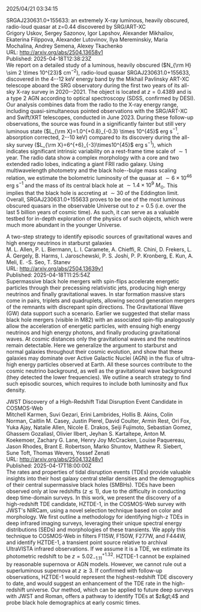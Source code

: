 2025/04/21 03:34:15  

SRGAJ230631.0+155633: an extremely X-ray luminous, heavily obscured,
  radio-loud quasar at z=0.44 discovered by SRG/ART-XC  
Grigory Uskov, Sergey Sazonov, Igor Lapshov, Alexander Mikhailov, Ekaterina Filippova, Alexander Lutovinov, Ilya Mereminskiy, Maria Mochalina, Andrey Semena, Alexey Tkachenko  
URL: http://arxiv.org/abs/2504.13658v1  
Published: 2025-04-18T12:38:23Z  
  We report on a detailed study of a luminous, heavily obscured ($N_{\rm H} \sim 2 \times 10^{23}$ cm$^{-2}$), radio-loud quasar SRGAJ230631.0+155633, discovered in the 4--12 keV energy band by the Mikhail Pavlinsky ART-XC telescope aboard the SRG observatory during the first two years of its all-sky X-ray survey in 2020--2021. The object is located at $z=0.4389$ and is a type 2 AGN according to optical spectroscopy (SDSS, confirmed by DESI). Our analysis combines data from the radio to the X-ray energy range, including quasi-simultaneous pointed observations with the SRG/ART-XC and Swift/XRT telescopes, conducted in June 2023. During these follow-up observations, the source was found in a significantly fainter but still very luminous state ($L_{\rm X}=1.0^{+0.8}_{-0.3} \times 10^{45}$ erg s$^{-1}$, absorption corrected, 2--10 keV) compared to its discovery during the all-sky survey ($L_{\rm X}=6^{+6}_{-3}\times10^{45}$ erg s$^{-1}$), which indicates significant intrinsic variability on a rest-frame time scale of $\sim 1$ year. The radio data show a complex morphology with a core and two extended radio lobes, indicating a giant FRII radio galaxy. Using multiwavelength photometry and the black hole--bulge mass scaling relation, we estimate the bolometric luminosity of the quasar at $\sim 6\times 10^{46}$ erg s$^{-1}$ and the mass of its central black hole at $\sim 1.4 \times 10^9$ $M_\odot$. This implies that the black hole is accreting at $\sim 30$ of the Eddington limit. Overall, SRGAJ230631.0+155633 proves to be one of the most luminous obscured quasars in the observable Universe out to $z=0.5$ (i.e. over the last 5 billion years of cosmic time). As such, it can serve as a valuable testbed for in-depth exploration of the physics of such objects, which were much more abundant in the younger Universe.   

A two-step strategy to identify episodic sources of gravitational waves
  and high energy neutrinos in starburst galaxies  
M. L. Allen, P. L. Biermann, L. I. Caramete, A. Chieffi, R. Chini, D. Frekers, L. Á. Gergely, B. Harms, I. Jaroschewski, P. S. Joshi, P. P. Kronberg, E. Kun, A. Meli, E. -S. Seo, T. Stanev  
URL: http://arxiv.org/abs/2504.13639v1  
Published: 2025-04-18T11:25:54Z  
  Supermassive black hole mergers with spin-flips accelerate energetic particles through their precessing relativistic jets, producing high energy neutrinos and finally gravitational waves. In star formation massive stars come in pairs, triplets and quadruplets, allowing second generation mergers of the remnants with discrepant spin directions. The Gravitational Wave (GW) data support such a scenario. Earlier we suggested that stellar mass black hole mergers (visible in M82) with an associated spin-flip analogously allow the acceleration of energetic particles, with ensuing high energy neutrinos and high energy photons, and finally producing gravitational waves. At cosmic distances only the gravitational waves and the neutrinos remain detectable. Here we generalize the argument to starburst and normal galaxies throughout their cosmic evolution, and show that these galaxies may dominate over Active Galactic Nuclei (AGN) in the flux of ultra-high energy particles observed at Earth. All these sources contribute to the cosmic neutrino background, as well as the gravitational wave background (they detected the lower frequencies). We outline a search strategy to find such episodic sources, which requires to include both luminosity and flux density.   

JWST Discovery of a High-Redshift Tidal Disruption Event Candidate in
  COSMOS-Web  
Mitchell Karmen, Suvi Gezari, Erini Lambrides, Hollis B. Akins, Colin Norman, Caitlin M. Casey, Justin Pierel, David Coulter, Armin Rest, Ori Fox, Yuka Ajay, Natalie Allen, Nicole E. Drakos, Seiji Fujimoto, Sebastian Gomez, Ghassem Gozaliasl, Olivier Ilbert, Jeyhan S. Kartaltepe, Anton M. Koekemoer, Zachary G. Lane, Henry Joy McCracken, Louise Paquereau, Jason Rhodes, Brant E. Robertson, Marko Shuntov, Matthew R. Siebert, Sune Toft, Thomas Wevers, Yossef Zenati  
URL: http://arxiv.org/abs/2504.13248v1  
Published: 2025-04-17T18:00:00Z  
  The rates and properties of tidal disruption events (TDEs) provide valuable insights into their host galaxy central stellar densities and the demographics of their central supermassive black holes (SMBHs). TDEs have been observed only at low redshifts ($z \lesssim 1$), due to the difficulty in conducting deep time-domain surveys. In this work, we present the discovery of a high-redshift TDE candidate, HZTDE-1, in the COSMOS-Web survey with JWST's NIRCam, using a novel selection technique based on color and morphology. We first outline a methodology for identifying high-z TDEs in deep infrared imaging surveys, leveraging their unique spectral energy distributions (SEDs) and morphologies of these transients. We apply this technique to COSMOS-Web in filters F115W, F150W, F277W, and F444W, and identify HZTDE-1, a transient point source relative to archival UltraVISTA infrared observations. If we assume it is a TDE, we estimate its photometric redshift to be $z=5.02^{+1.32}_{-1.11}$. HZTDE-1 cannot be explained by reasonable supernova or AGN models. However, we cannot rule out a superluminous supernova at $z\gtrsim3$. If confirmed with follow-up observations, HZTDE-1 would represent the highest-redshift TDE discovery to date, and would suggest an enhancement of the TDE rate in the high-redshift universe. Our method, which can be applied to future deep surveys with JWST and Roman, offers a pathway to identify TDEs at $z&gt;4$ and probe black hole demographics at early cosmic times.   

